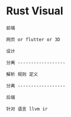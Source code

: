 # Rust Visual
```
前端

网页 or flutter or 3D

设计 

分离 ------------------

解析 规则 定义

分离 ------------------ 

后端  

针对 语言 llvm ir 
```